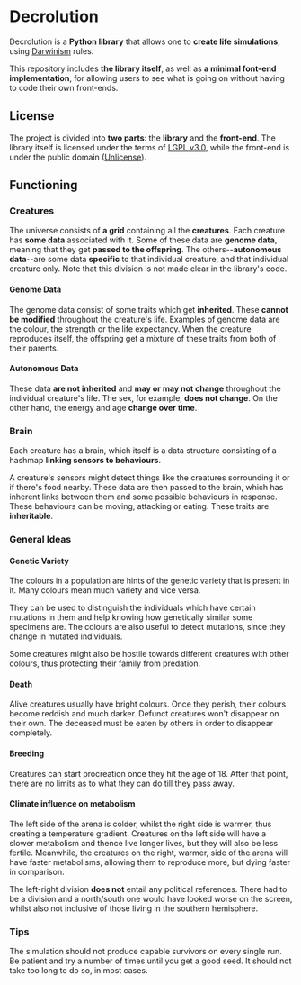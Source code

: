 # Decrolution
Decrolution is a **Python library** that allows one to **create life simulations**,
using [Darwinism](https://en.wikipedia.org/wiki/Darwinism) rules.

This repository includes **the library itself**,
as well as **a minimal font-end implementation**,
for allowing users to see what is going on without having to code their own front-ends.

## License
The project is divided into **two parts**: the **library** and the **front-end**.
The library itself is licensed under the terms of [LGPL v3.0](https://www.gnu.org/licenses/lgpl-3.0.en.html),
while the front-end is under the public domain ([Unlicense](https://unlicense.org/)).

## Functioning
### Creatures
The universe consists of **a grid** containing all the **creatures**.
Each creature has **some data** associated with it.
Some of these data are **genome data**, meaning that they get **passed to the offspring**.
The others--**autonomous data**--are some data **specific** to that individual creature,
and that individual creature only.
Note that this division is not made clear in the library's code.

#### Genome Data
The genome data consist of some traits which get **inherited**.
These **cannot be modified** throughout the creature's life.
Examples of genome data are the colour, the strength or the life expectancy.
When the creature reproduces itself,
the offspring get a mixture of these traits from both of their parents.

#### Autonomous Data
These data **are not inherited** and **may or may not change** throughout the individual creature's life.
The sex, for example, **does not change**.
On the other hand, the energy and age **change over time**.

### Brain
Each creature has a brain,
which itself is a data structure consisting of a hashmap **linking sensors to behaviours**.

A creature's sensors might detect things like the creatures sorrounding it or if there's food nearby.
These data are then passed to the brain,
which has inherent links between them and some possible behaviours in response.
These behaviours can be moving, attacking or eating.
These traits are **inheritable**.

### General Ideas
#### Genetic Variety
The colours in a population are hints of the genetic variety that is present in it.
Many colours mean much variety and vice versa.

They can be used to distinguish the individuals which have certain mutations in them
and help knowing how genetically similar some specimens are.
The colours are also useful to detect mutations,
since they change in mutated individuals.

Some creatures might also be hostile towards different creatures with other colours,
thus protecting their family from predation.

#### Death
Alive creatures usually have bright colours.
Once they perish, their colours become reddish and much darker.
Defunct creatures won't disappear on their own.
The deceased must be eaten by others in order to disappear completely.

#### Breeding
Creatures can start procreation once they hit the age of 18.
After that point, there are no limits as to what they can do till they pass away.

#### Climate influence on metabolism
The left side of the arena is colder, whilst the right side is warmer,
thus creating a temperature gradient.
Creatures on the left side will have a slower metabolism and thence live longer lives,
but they will also be less fertile.
Meanwhile, the creatures on the right, warmer, side of the arena will have faster metabolisms,
allowing them to reproduce more, but dying faster in comparison.

The left-right division **does not** entail any political references.
There had to be a division and a north/south one would have looked worse on the screen,
whilst also not inclusive of those living in the southern hemisphere.

### Tips
The simulation should not produce capable survivors on every single run.
Be patient and try a number of times until you get a good seed.
It should not take too long to do so, in most cases.

